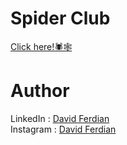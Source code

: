 # Spider Club

[Click here!🕷️🕸️](https://module-2-davidfrdian.vercel.app/)

# Author
LinkedIn : [David Ferdian](https://www.linkedin.com/in/davidferdian)<br>
Instagram : [David Ferdian](https://www.instagram.com/david_f.h/)